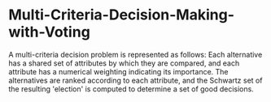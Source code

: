 # Multi-Criteria-Decision-Making-with-Voting
A multi-criteria decision problem is represented as follows: Each alternative has a shared set of attributes by which they are compared, and each attribute has a numerical weighting indicating its importance. The alternatives are ranked according to each attribute, and the Schwartz set of the resulting 'election' is computed to determine a set of good decisions.

